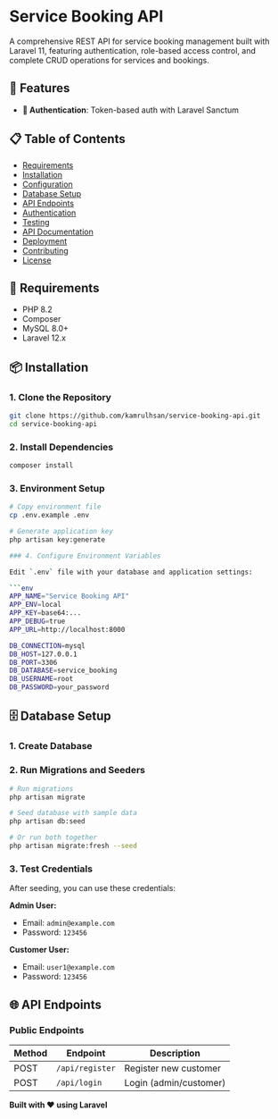 # Service Booking API

A comprehensive REST API for service booking management built with Laravel 11, featuring authentication, role-based access control, and complete CRUD operations for services and bookings.

## 🚀 Features

- **🔐 Authentication**: Token-based auth with Laravel Sanctum

## 📋 Table of Contents

- [Requirements](#requirements)
- [Installation](#installation)
- [Configuration](#configuration)
- [Database Setup](#database-setup)
- [API Endpoints](#api-endpoints)
- [Authentication](#authentication)
- [Testing](#testing)
- [API Documentation](#api-documentation)
- [Deployment](#deployment)
- [Contributing](#contributing)
- [License](#license)

## 🔧 Requirements

- PHP 8.2
- Composer
- MySQL 8.0+
- Laravel 12.x

## 📦 Installation

### 1. Clone the Repository

```bash
git clone https://github.com/kamrulhsan/service-booking-api.git
cd service-booking-api
```

### 2. Install Dependencies

```bash
composer install
```

### 3. Environment Setup

```bash
# Copy environment file
cp .env.example .env

# Generate application key
php artisan key:generate

### 4. Configure Environment Variables

Edit `.env` file with your database and application settings:

```env
APP_NAME="Service Booking API"
APP_ENV=local
APP_KEY=base64:...
APP_DEBUG=true
APP_URL=http://localhost:8000

DB_CONNECTION=mysql
DB_HOST=127.0.0.1
DB_PORT=3306
DB_DATABASE=service_booking
DB_USERNAME=root
DB_PASSWORD=your_password

```

## 🗄️ Database Setup

### 1. Create Database

### 2. Run Migrations and Seeders

```bash
# Run migrations
php artisan migrate

# Seed database with sample data
php artisan db:seed

# Or run both together
php artisan migrate:fresh --seed
```

### 3. Test Credentials

After seeding, you can use these credentials:

**Admin User:**
- Email: `admin@example.com`
- Password: `123456`

**Customer User:**
- Email: `user1@example.com`
- Password: `123456`

## 🌐 API Endpoints

### Public Endpoints

| Method | Endpoint | Description |
|--------|----------|-------------|
| POST | `/api/register` | Register new customer |
| POST | `/api/login` | Login (admin/customer) |



**Built with ❤️ using Laravel**